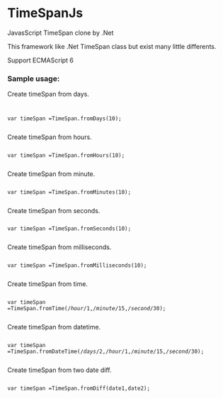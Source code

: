 # TimeSpanJs
JavasScript TimeSpan clone by .Net
 
This framework like .Net TimeSpan class but exist many little differents.

Support ECMAScript 6 

<h3>Sample usage:</h3>

Create timeSpan from days.
<code>

var timeSpan =TimeSpan.fromDays(10);

</code>
 Create timeSpan from hours. 
 <code>
 
var timeSpan =TimeSpan.fromHours(10);

</code>
 Create timeSpan from minute. 
 <code>
 
var timeSpan =TimeSpan.fromMinutes(10);

</code>
 Create timeSpan from seconds. 
 <code>
 
var timeSpan =TimeSpan.fromSeconds(10);

</code>
 Create timeSpan from milliseconds. 
 <code>
 
var timeSpan =TimeSpan.fromMilliseconds(10);

</code>
 Create timeSpan from time. 
 <code>
 
var timeSpan =TimeSpan.fromTime(/*hour*/1,/*minute*/15,/*second*/30);

</code>
 Create timeSpan from datetime. 
 <code>
 
var timeSpan =TimeSpan.fromDateTime(/*days*/2,/*hour*/1,/*minute*/15,/*second*/30);

</code>
 Create timeSpan from two date diff. 
 <code>
 
var timeSpan =TimeSpan.fromDiff(date1,date2);

</code>
 
